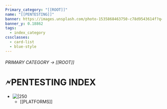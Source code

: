 ```yaml
---
Primary_category: "[[ROOT]]"
name: "[[PENTESTING]]"
banner: https://images.unsplash.com/photo-1535868463750-c78d9543614f?q=80&w=2076&auto=format&fit=crop&ixlib=rb-4.0.3&ixid=M3wxMjA3fDB8MHxwaG90by1wYWdlfHx8fGVufDB8fHx8fA%3D%3D
banner_y: 0.18862
tags:
  - index_category
cssclasses:
  - card-list
  - blue-style
---
```

###### PRIMARY CATEGORY →  [[ROOT]]

# 🗲PENTESTING INDEX

- ![|250](https://img.freepik.com/premium-photo/cartoon-character-with-hoodie-that-says-i-m-fan_784625-10816.jpg)
	- [[PLATFORMS]]
